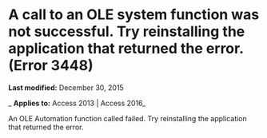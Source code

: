 
# A call to an OLE system function was not successful. Try reinstalling the application that returned the error. (Error 3448)

 **Last modified:** December 30, 2015

 _ **Applies to:** Access 2013 | Access 2016_

An OLE Automation function called failed. Try reinstalling the application that returned the error.

